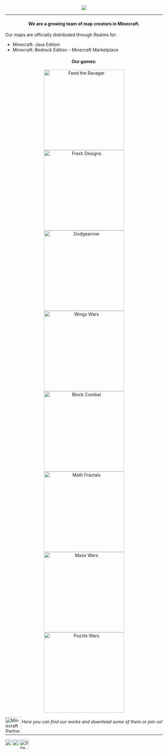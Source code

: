 <p align="center">
  <img src="https://azerusteam.com/images/logo.png">
</p>

---
#### <p align="center">We are a growing team of map creators in Minecraft.

Our maps are officially distributed through Realms for:
* Minecraft: Java Edition
* Minecraft: Bedrock Edition - Minecraft Marketplace



#### <p align="center">Our games:</p>
<p align="center">
<a href="https://azerusteam.com/map/feed-the-ravager"><img alt="Feed the Ravager" width="256px" src="https://azerusteam.com/attachments/2d865138-dc1e-4ccc-9e8b-533eda4a316d/c2eba41f-b564-4ce5-a82f-b2f2b658f398/logo-web.png" /></a>
<a href="https://azerusteam.com/map/fresh-designs"><img alt="Fresh Designs" width="256px" src="https://azerusteam.com/attachments/11981feb-86eb-42f5-8327-57a21e94639c/ada9b75d-ef1e-42be-9890-5bbc2469aa8a/logo-web.png" /></a>
<a href="https://azerusteam.com/map/dodgearrow"><img alt="Dodgearrow" width="256px" src="https://cdn.discordapp.com/attachments/532876022698213387/834100390189858817/unknown.png" /></a>
<a href="https://azerusteam.com/map/wings-wars"><img alt="Wings Wars" width="256px" src="https://azerusteam.com/attachments/59527dcc-79e1-4aa6-b2bd-64fea75b6896/c943571b-3696-4f38-a970-b8cf8d09d7cc/logo-web.png" /></a>
<a href="https://azerusteam.com/map/block-combat"><img alt="Block Combat" width="256px" src="https://i.ytimg.com/vi_webp/Yo7YOKJCV9g/maxresdefault.webp" /></a>
<a href="https://azerusteam.com/map/math-fractals"><img alt="Math Fractals" width="256px" src="https://azerusteam.com/attachments/e8f5bb20-6b99-49c5-b416-28bbf95f7716/143101ea-b141-4707-8cc2-71ec34ae97e3/logo-web.png" /></a>
<a href="https://azerusteam.com/map/maze-wars"><img alt="Maze Wars" width="256px" src="https://i.ytimg.com/vi_webp/Ly3HRBWUxQc/maxresdefault.webp?v=5d0fe18e" /></a>
<a href="https://azerusteam.com/map/puzzle-wars"><img alt="Puzzle Wars" width="256px" src="https://i.ytimg.com/vi_webp/SKkrr79V8I8/maxresdefault.webp" /></a>
</p>





<a href="https://www.minecraft.net/">
  <img align="left" alt="Minecraft Partner" width="50px" src="https://azerusteam.com/images/partner.png" />
</a>

###### Here you can find our works and download some of them or join us!
---
<a href="https://azerusteam.com/">
  <img align="left" alt="Site" width="20px" src="https://yt3.ggpht.com/ytc/AMLnZu_nPZjZm45DccQf0d2lqaZCnDI4kgueZkV7VSjO=s88-c-k-c0x00ffffff-no-rj" />
</a>
<a href="https://discord.gg/Wp8rnkQ">
  <img align="left" alt="Discord" width="20px" src="https://www.svgrepo.com/show/353655/discord-icon.svg" />
</a>
<a href="https://www.youtube.com/channel/UC3w8DyozZCBv71WAXfDJhfQ">
  <img align="left" alt="Site" width="30px" src="https://upload.wikimedia.org/wikipedia/commons/0/09/YouTube_full-color_icon_%282017%29.svg" />
</a>
